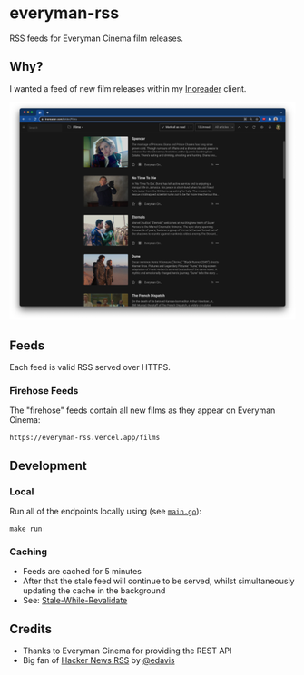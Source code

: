 # everyman-rss

RSS feeds for Everyman Cinema film releases.

## Why?

I wanted a feed of new film releases within my
[Inoreader](https://www.inoreader.com) client.

![Screenshot of Inoreader](/assets/inoreader-screenshot.png)

## Feeds

Each feed is valid RSS served over HTTPS.

### Firehose Feeds

The "firehose" feeds contain all new films as they appear on Everyman Cinema:

```
https://everyman-rss.vercel.app/films
```

## Development

### Local

Run all of the endpoints locally using (see [`main.go`](/main.go)):

```
make run
```

### Caching

- Feeds are cached for 5 minutes
- After that the stale feed will continue to be served, whilst simultaneously
  updating the cache in the background
- See: [Stale-While-Revalidate](https://vercel.com/docs/concepts/edge-network/caching#stale-while-revalidate)

## Credits

- Thanks to Everyman Cinema for providing the REST API
- Big fan of [Hacker News RSS](https://github.com/hnrss/hnrss) by
  [@edavis](https://github.com/edavis)
